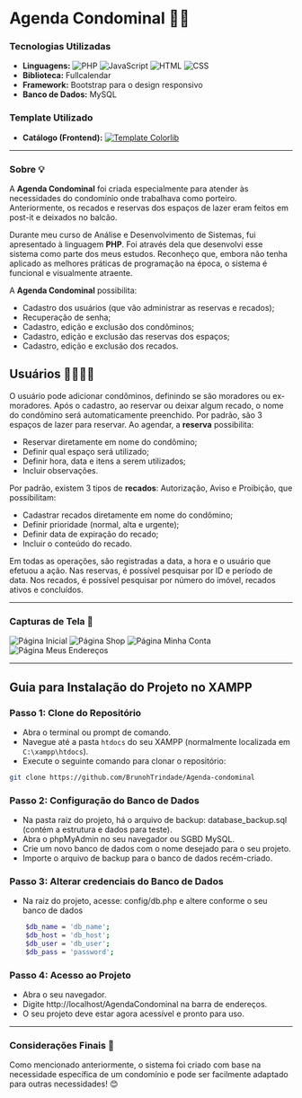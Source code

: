# Agenda Condominal 🏢📅

### Tecnologias Utilizadas
- **Linguagens:** 
  ![PHP](https://img.shields.io/badge/-PHP-777BB4?style=flat-square&logo=php&logoColor=white) 
  ![JavaScript](https://img.shields.io/badge/-JavaScript-F7DF1E?style=flat-square&logo=javascript&logoColor=black) 
  ![HTML](https://img.shields.io/badge/-HTML-E34F26?style=flat-square&logo=html5&logoColor=white) 
  ![CSS](https://img.shields.io/badge/-CSS-1572B6?style=flat-square&logo=css3&logoColor=white)
- **Biblioteca:** Fullcalendar
- **Framework:** Bootstrap para o design responsivo
- **Banco de Dados:** MySQL

### Template Utilizado
- **Catálogo (Frontend):** [![Template Colorlib](https://img.shields.io/badge/Template-Colorlib-blue?style=flat-square&logo=visual-studio-code)](https://colorlib.com/)


-----

### Sobre 💡
A **Agenda Condominal** foi criada especialmente para atender às necessidades do condomínio onde trabalhava como porteiro. Anteriormente, os recados e reservas dos espaços de lazer eram feitos em post-it e deixados no balcão.

Durante meu curso de Análise e Desenvolvimento de Sistemas, fui apresentado à linguagem **PHP**. Foi através dela que desenvolvi esse sistema como parte dos meus estudos. Reconheço que, embora não tenha aplicado as melhores práticas de programação na época, o sistema é funcional e visualmente atraente.

A **Agenda Condominal** possibilita:
  - Cadastro dos usuários (que vão administrar as reservas e recados);
  - Recuperação de senha;
  - Cadastro, edição e exclusão dos condôminos;
  - Cadastro, edição e exclusão das reservas dos espaços;
  - Cadastro, edição e exclusão dos recados.
  
## Usuários 👩‍💼👨‍💼
O usuário pode adicionar condôminos, definindo se são moradores ou ex-moradores. Após o cadastro, ao reservar ou deixar algum recado, o nome do condômino será automaticamente preenchido. Por padrão, são 3 espaços de lazer para reservar. Ao agendar, a **reserva** possibilita:
- Reservar diretamente em nome do condômino;
- Definir qual espaço será utilizado;
- Definir hora, data e itens a serem utilizados;
- Incluir observações.

Por padrão, existem 3 tipos de **recados**: Autorização, Aviso e Proibição, que possibilitam:
- Cadastrar recados diretamente em nome do condômino;
- Definir prioridade (normal, alta e urgente);
- Definir data de expiração do recado;
- Incluir o conteúdo do recado.

Em todas as operações, são registradas a data, a hora e o usuário que efetuou a ação. Nas reservas, é possível pesquisar por ID e período de data. Nos recados, é possível pesquisar por número do imóvel, recados ativos e concluídos.

-----

### Capturas de Tela 📸
![Página Inicial](screenshots/screen.png)
![Página Shop](screenshots/shop_screen.png)
![Página Minha Conta](screenshots/account_screen.png)
![Página Meus Endereços](screenshots/address_screen.png)

-----

## Guia para Instalação do Projeto no XAMPP

### Passo 1: Clone do Repositório
- Abra o terminal ou prompt de comando.
- Navegue até a pasta `htdocs` do seu XAMPP (normalmente localizada em `C:\xampp\htdocs`).
- Execute o seguinte comando para clonar o repositório:

```bash
git clone https://github.com/BrunohTrindade/Agenda-condominal
``` 

### Passo 2: Configuração do Banco de Dados
- Na pasta raiz do projeto, há o arquivo de backup: database_backup.sql (contém a estrutura e dados para teste).
- Abra o phpMyAdmin no seu navegador ou SGBD MySQL.
- Crie um novo banco de dados com o nome desejado para o seu projeto.
- Importe o arquivo de backup para o banco de dados recém-criado.

### Passo 3: Alterar credenciais do Banco de Dados
- Na raiz do projeto, acesse: config/db.php e altere conforme o seu banco de dados
``` bash
	$db_name = 'db_name';
	$db_host = 'db_host';
	$db_user = 'db_user';
	$db_pass = 'password';
```

### Passo 4: Acesso ao Projeto
- Abra o seu navegador.
- Digite http://localhost/AgendaCondominal na barra de endereços.
- O seu projeto deve estar agora acessível e pronto para uso.

-----

### Considerações Finais 🌟
Como mencionado anteriormente, o sistema foi criado com base na necessidade específica de um condomínio e pode ser facilmente adaptado para outras necessidades! 😊
